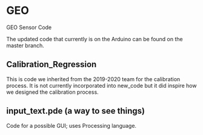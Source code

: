 # GEO
GEO Sensor Code

The updated code that currently is on the Arduino can be found on the master branch.

## Calibration_Regression
This is code we inherited from the 2019-2020 team for the calibration process. It is not currently incorporated into new_code but it did inspire how we designed the calibration process.

## input_text.pde (a way to see things)
Code for a possible GUI; uses Processing language.